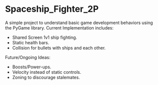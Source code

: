 # Spaceship_Fighter_2P
A simple project to understand basic game development behaviors using the PyGame library.
Current Implementation includes:
- Shared Screen 1v1 ship fighting.
- Static health bars.
- Collision for bullets with ships and each other.

Future/Ongoing Ideas:
- Boosts/Power-ups.
- Velocity instead of static controls.
- Zoning to discourage stalemates.
